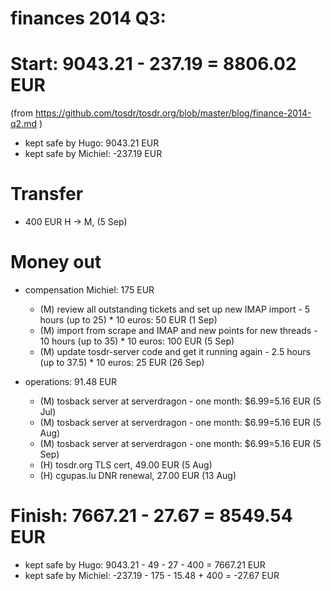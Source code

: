 # finances 2014 Q3:

# Start: 9043.21 - 237.19  = 8806.02 EUR
(from https://github.com/tosdr/tosdr.org/blob/master/blog/finance-2014-q2.md )

* kept safe by Hugo: 9043.21 EUR
* kept safe by Michiel: -237.19 EUR

# Transfer

* 400 EUR H -> M, (5 Sep)

# Money out

* compensation Michiel: 175 EUR
    * (M) review all outstanding tickets and set up new IMAP import - 5 hours (up to 25) * 10 euros: 50 EUR (1 Sep)
    * (M) import from scrape and IMAP and new points for new threads - 10 hours (up to 35) * 10 euros: 100 EUR (5 Sep)
    * (M) update tosdr-server code and get it running again - 2.5 hours (up to 37.5) * 10 euros: 25 EUR (26 Sep)

* operations: 91.48 EUR
    * (M) tosback server at serverdragon - one month: $6.99=5.16 EUR (5 Jul)
    * (M) tosback server at serverdragon - one month: $6.99=5.16 EUR (5 Aug)
    * (M) tosback server at serverdragon - one month: $6.99=5.16 EUR (5 Sep)
    * (H) tosdr.org TLS cert, 49.00 EUR (5 Aug)
    * (H) cgupas.lu DNR renewal, 27.00 EUR (13 Aug)

# Finish: 7667.21 - 27.67  = 8549.54 EUR

* kept safe by Hugo: 9043.21 - 49 - 27 - 400 = 7667.21 EUR
* kept safe by Michiel: -237.19 - 175 - 15.48 + 400 = -27.67 EUR
